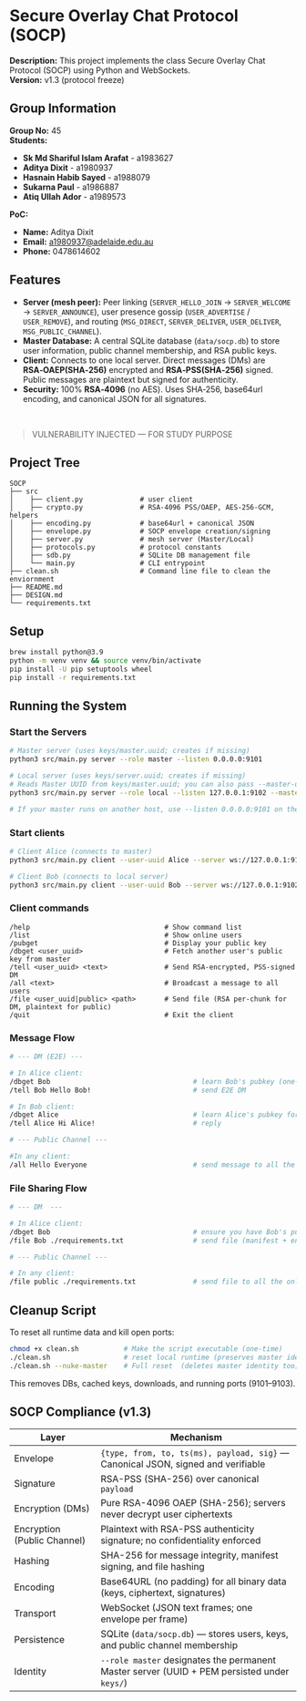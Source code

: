 # Secure Overlay Chat Protocol (SOCP)

**Description:** This project implements the class Secure Overlay Chat Protocol (SOCP) using Python and WebSockets.\
**Version:** v1.3 (protocol freeze)

## Group Information

**Group No:**  45  
**Students:**
- **Sk Md Shariful Islam Arafat** - a1983627 
- **Aditya Dixit** - a1980937  
- **Hasnain Habib Sayed** - a1988079  
- **Sukarna Paul** - a1986887
- **Atiq Ullah Ador** - a1989573

**PoC:** 
- **Name:** Aditya Dixit
- **Email:** a1980937@adelaide.edu.au
- **Phone:** 0478614602

## Features
- **Server (mesh peer):** Peer linking (`SERVER_HELLO_JOIN` → `SERVER_WELCOME` → `SERVER_ANNOUNCE`), user presence gossip (`USER_ADVERTISE` / `USER_REMOVE`), and routing (`MSG_DIRECT`, `SERVER_DELIVER`, `USER_DELIVER`, `MSG_PUBLIC_CHANNEL`).
- **Master Database:** A central SQLite database (`data/socp.db`) to store user information, public channel membership, and RSA public keys.
- **Client:** Connects to one local server. Direct messages (DMs) are **RSA‑OAEP(SHA‑256)** encrypted and **RSA‑PSS(SHA‑256)** signed. Public messages are plaintext but signed for authenticity.
- **Security:** 100% **RSA‑4096** (no AES). Uses SHA‑256, base64url encoding, and canonical JSON for all signatures.

<br>

> VULNERABILITY INJECTED — FOR STUDY PURPOSE

## Project Tree
```
SOCP
├── src                               
│    ├── client.py              # user client
│    ├── crypto.py              # RSA-4096 PSS/OAEP, AES-256-GCM, helpers
│    ├── encoding.py            # base64url + canonical JSON
│    ├── envelope.py            # SOCP envelope creation/signing
│    ├── server.py              # mesh server (Master/Local)
│    ├── protocols.py           # protocol constants
│    ├── sdb.py                 # SQLite DB management file
│    └── main.py                # CLI entrypoint
├── clean.sh                    # Command line file to clean the enviornment
├── README.md
├── DESIGN.md
└── requirements.txt
```

## Setup
```bash
brew install python@3.9
python -m venv venv && source venv/bin/activate
pip install -U pip setuptools wheel
pip install -r requirements.txt
```

## Running the System

### Start the Servers

```bash
# Master server (uses keys/master.uuid; creates if missing)
python3 src/main.py server --role master --listen 0.0.0.0:9101

# Local server (uses keys/server.uuid; creates if missing)
# Reads Master UUID from keys/master.uuid; you can also pass --master-uuid to override
python3 src/main.py server --role local --listen 127.0.0.1:9102 --master-url ws://127.0.0.1:9101

# If your master runs on another host, use --listen 0.0.0.0:9101 on the master and --master-url ws://<MASTER_IP>:9101 on locals.
```

### Start clients
```bash
# Client Alice (connects to master)
python3 src/main.py client --user-uuid Alice --server ws://127.0.0.1:9101

# Client Bob (connects to local server)
python3 src/main.py client --user-uuid Bob --server ws://127.0.0.1:9102
```

### Client commands
```
/help                                 # Show command list
/list                                 # Show online users
/pubget                               # Display your public key
/dbget <user_uuid>                    # Fetch another user's public key from master
/tell <user_uuid> <text>              # Send RSA-encrypted, PSS-signed DM
/all <text>                           # Broadcast a message to all users
/file <user_uuid|public> <path>       # Send file (RSA per-chunk for DM, plaintext for public)
/quit                                 # Exit the client
```

### Message Flow

```bash
# --- DM (E2E) ---

# In Alice client:
/dbget Bob                                   # learn Bob's pubkey (one-time)
/tell Bob Hello Bob!                         # send E2E DM

# In Bob client:
/dbget Alice                                 # learn Alice's pubkey for replies
/tell Alice Hi Alice!                        # reply

# --- Public Channel ---

#In any client:
/all Hello Everyone                          # send message to all the online users
```

### File Sharing Flow

```bash
# --- DM  ---

# In Alice client:
/dbget Bob                                   # ensure you have Bob's pubkey
/file Bob ./requirements.txt                 # send file (manifest + encrypted chunks)

# --- Public Channel ---

# In any client:
/file public ./requirements.txt              # send file to all the online users
```

## Cleanup Script

To reset all runtime data and kill open ports:

```bash
chmod +x clean.sh           # Make the script executable (one-time)
./clean.sh                  # reset local runtime (preserves master identity)
./clean.sh --nuke-master    # Full reset  (deletes master identity too)
```
This removes DBs, cached keys, downloads, and running ports (9101–9103).

## SOCP Compliance (v1.3)

<table>
  <thead>
    <tr>
      <th style="text-align:center;">Layer</th>
      <th style="text-align:center;">Mechanism</th>
    </tr>
  </thead>
  <tbody>
    <tr>
      <td style="text-align:left;">Envelope</td>
      <td style="text-align:left;"><code>{type, from, to, ts(ms), payload, sig}</code> — Canonical JSON, signed and verifiable</td>
    </tr>
    <tr> 
      <td style="text-align:left;">Signature</td>
      <td style="text-align:left;">RSA-PSS (SHA-256) over canonical <code>payload</code></td>
    </tr>
    <tr>
      <td style="text-align:left;">Encryption (DMs)</td>
      <td style="text-align:left;">Pure RSA-4096 OAEP (SHA-256); servers never decrypt user ciphertexts</td>
    </tr> 
    <tr> 
      <td style="text-align:left;">Encryption (Public Channel)</td>
      <td style="text-align:left;">Plaintext with RSA-PSS authenticity signature; no confidentiality enforced</td>
    </tr>
    <tr>
      <td style="text-align:left;">Hashing</td>
      <td style="text-align:left;">SHA-256 for message integrity, manifest signing, and file hashing</td>
    </tr>
    <tr>
      <td style="text-align:left;">Encoding</td>
      <td style="text-align:left;">Base64URL (no padding) for all binary data (keys, ciphertext, signatures)</td>
    </tr>
    <tr>
      <td style="text-align:left;">Transport</td>
      <td style="text-align:left;">WebSocket (JSON text frames; one envelope per frame)</td>
    </tr>
    <tr>
      <td style="text-align:left;">Persistence</td>
      <td style="text-align:left;">SQLite (<code>data/socp.db</code>) — stores users, keys, and public channel membership</td>
    </tr>
    <tr>
      <td style="text-align:left;">Identity</td>
      <td style="text-align:left;"><code>--role master</code> designates the permanent Master server (UUID + PEM persisted under <code>keys/</code>)</td>
    </tr>
  </tbody>
</table>
